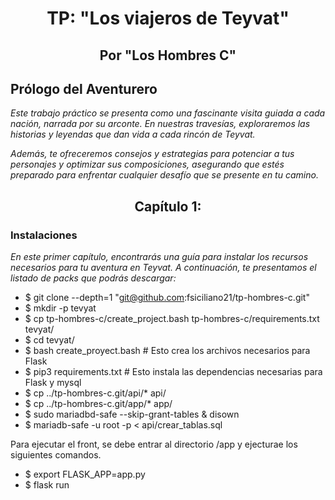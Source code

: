 <h1 align="center">TP: "Los viajeros de Teyvat"</h1>

<h2 align="center">Por "Los Hombres C"</h2>

## Prólogo del Aventurero

*Este trabajo práctico se presenta como una fascinante visita guiada a cada nación, narrada por su arconte. En nuestras travesías, exploraremos las historias y leyendas que dan vida a cada rincón de Teyvat.*

*Además, te ofreceremos consejos y estrategias para potenciar a tus personajes y optimizar sus composiciones, asegurando que estés preparado para enfrentar cualquier desafío que se presente en tu camino.*

<h2 align="center"> Capítulo 1:</h2>

### Instalaciones

*En este primer capítulo, encontrarás una guía para instalar los recursos necesarios para tu aventura en Teyvat. A continuación, te presentamos el listado de packs que podrás descargar:*

- $ git clone --depth=1 "git@github.com:fsiciliano21/tp-hombres-c.git"
- $ mkdir -p tevyat
- $ cp tp-hombres-c/create_project.bash tp-hombres-c/requirements.txt tevyat/
- $ cd tevyat/
- $ bash create_proyect.bash # Esto crea los archivos necesarios para Flask
- $ pip3 requirements.txt # Esto instala las dependencias necesarias para Flask y mysql
- $ cp ../tp-hombres-c.git/api/* api/
- $ cp ../tp-hombres-c.git/app/* app/
- $ sudo mariadbd-safe --skip-grant-tables & disown
- $ mariadb-safe -u root -p < api/crear_tablas.sql

Para ejecutar el front, se debe entrar al directorio /app y ejecturae los siguientes comandos.
- $ export FLASK_APP=app.py
- $ flask run
